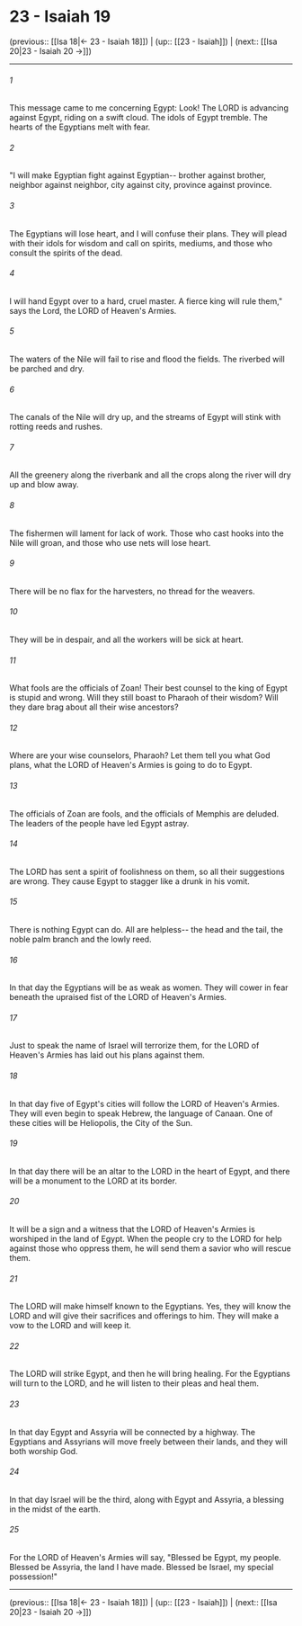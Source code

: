 # 23 - Isaiah 19

(previous:: [[Isa 18|← 23 - Isaiah 18]]) | (up:: [[23 - Isaiah]]) | (next:: [[Isa 20|23 - Isaiah 20 →]])

***


###### 1 
This message came to me concerning Egypt: Look! The LORD is advancing against Egypt, riding on a swift cloud. The idols of Egypt tremble. The hearts of the Egyptians melt with fear. 

###### 2 
"I will make Egyptian fight against Egyptian-- brother against brother, neighbor against neighbor, city against city, province against province. 

###### 3 
The Egyptians will lose heart, and I will confuse their plans. They will plead with their idols for wisdom and call on spirits, mediums, and those who consult the spirits of the dead. 

###### 4 
I will hand Egypt over to a hard, cruel master. A fierce king will rule them," says the Lord, the LORD of Heaven's Armies. 

###### 5 
The waters of the Nile will fail to rise and flood the fields. The riverbed will be parched and dry. 

###### 6 
The canals of the Nile will dry up, and the streams of Egypt will stink with rotting reeds and rushes. 

###### 7 
All the greenery along the riverbank and all the crops along the river will dry up and blow away. 

###### 8 
The fishermen will lament for lack of work. Those who cast hooks into the Nile will groan, and those who use nets will lose heart. 

###### 9 
There will be no flax for the harvesters, no thread for the weavers. 

###### 10 
They will be in despair, and all the workers will be sick at heart. 

###### 11 
What fools are the officials of Zoan! Their best counsel to the king of Egypt is stupid and wrong. Will they still boast to Pharaoh of their wisdom? Will they dare brag about all their wise ancestors? 

###### 12 
Where are your wise counselors, Pharaoh? Let them tell you what God plans, what the LORD of Heaven's Armies is going to do to Egypt. 

###### 13 
The officials of Zoan are fools, and the officials of Memphis are deluded. The leaders of the people have led Egypt astray. 

###### 14 
The LORD has sent a spirit of foolishness on them, so all their suggestions are wrong. They cause Egypt to stagger like a drunk in his vomit. 

###### 15 
There is nothing Egypt can do. All are helpless-- the head and the tail, the noble palm branch and the lowly reed. 

###### 16 
In that day the Egyptians will be as weak as women. They will cower in fear beneath the upraised fist of the LORD of Heaven's Armies. 

###### 17 
Just to speak the name of Israel will terrorize them, for the LORD of Heaven's Armies has laid out his plans against them. 

###### 18 
In that day five of Egypt's cities will follow the LORD of Heaven's Armies. They will even begin to speak Hebrew, the language of Canaan. One of these cities will be Heliopolis, the City of the Sun. 

###### 19 
In that day there will be an altar to the LORD in the heart of Egypt, and there will be a monument to the LORD at its border. 

###### 20 
It will be a sign and a witness that the LORD of Heaven's Armies is worshiped in the land of Egypt. When the people cry to the LORD for help against those who oppress them, he will send them a savior who will rescue them. 

###### 21 
The LORD will make himself known to the Egyptians. Yes, they will know the LORD and will give their sacrifices and offerings to him. They will make a vow to the LORD and will keep it. 

###### 22 
The LORD will strike Egypt, and then he will bring healing. For the Egyptians will turn to the LORD, and he will listen to their pleas and heal them. 

###### 23 
In that day Egypt and Assyria will be connected by a highway. The Egyptians and Assyrians will move freely between their lands, and they will both worship God. 

###### 24 
In that day Israel will be the third, along with Egypt and Assyria, a blessing in the midst of the earth. 

###### 25 
For the LORD of Heaven's Armies will say, "Blessed be Egypt, my people. Blessed be Assyria, the land I have made. Blessed be Israel, my special possession!"

***

(previous:: [[Isa 18|← 23 - Isaiah 18]]) | (up:: [[23 - Isaiah]]) | (next:: [[Isa 20|23 - Isaiah 20 →]])
